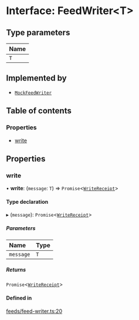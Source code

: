# Interface: FeedWriter<T\>

## Type parameters

| Name |
| :------ |
| `T` |

## Implemented by

- [`MockFeedWriter`](../classes/MockFeedWriter.md)

## Table of contents

### Properties

- [write](FeedWriter.md#write)

## Properties

### write

• **write**: (`message`: `T`) => `Promise`<[`WriteReceipt`](WriteReceipt.md)\>

#### Type declaration

▸ (`message`): `Promise`<[`WriteReceipt`](WriteReceipt.md)\>

##### Parameters

| Name | Type |
| :------ | :------ |
| `message` | `T` |

##### Returns

`Promise`<[`WriteReceipt`](WriteReceipt.md)\>

#### Defined in

[feeds/feed-writer.ts:20](https://github.com/dxos/dxos/blob/6b1348fed/packages/echo/echo-protocol/src/feeds/feed-writer.ts#L20)
